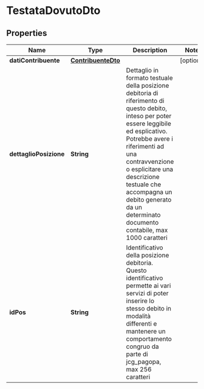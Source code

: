 
# TestataDovutoDto

## Properties
Name | Type | Description | Notes
------------ | ------------- | ------------- | -------------
**datiContribuente** | [**ContribuenteDto**](ContribuenteDto.md) |  |  [optional]
**dettaglioPosizione** | **String** | Dettaglio in formato testuale della posizione debitoria di riferimento di questo debito, inteso per poter essere leggibile ed esplicativo. Potrebbe avere i riferimenti ad una contravvenzione o esplicitare una descrizione testuale che accompagna un debito generato da un determinato documento contabile, max 1000 caratteri | 
**idPos** | **String** | Identificativo della posizione debitoria. Questo identificativo permette ai vari servizi di poter inserire lo stesso debito in modalità differenti e mantenere un comportamento congruo da parte di jcg_pagopa, max 256 caratteri | 




